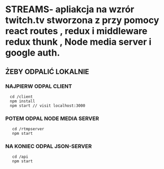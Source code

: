 # STREAMS-  apliakcja na wzrór twitch.tv stworzona z przy pomocy  react routes , redux i middleware redux thunk , Node media server i google auth.

## ŻEBY ODPALIĆ LOKALNIE

### NAJPIERW ODPAL CLIENT

```
  cd /client
  npm install
  npm start // visit localhost:3000
```

### POTEM ODPAL NODE MEDIA SERVER

```
   cd /rtmpserver
   npm start
```

### NA KONIEC ODPAL JSON-SERVER

```
   cd /api
   npm start
```

